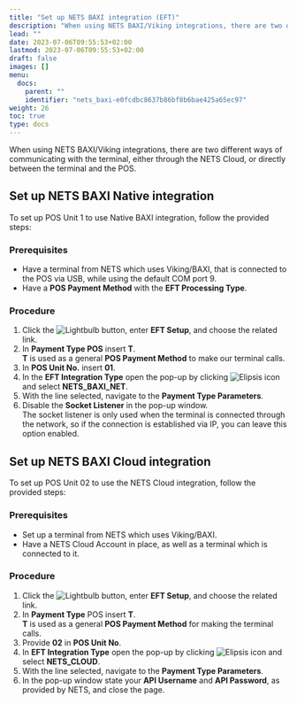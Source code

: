 ```yaml
---
title: "Set up NETS BAXI integration (EFT)"
description: "When using NETS BAXI/Viking integrations, there are two different ways of communicating with the terminal, either through the NETS Cloud, or directly between the terminal and the POS."
lead: ""
date: 2023-07-06T09:55:53+02:00
lastmod: 2023-07-06T09:55:53+02:00
draft: false
images: []
menu:
  docs:
    parent: ""
    identifier: "nets_baxi-e0fcdbc8637b86bf8b6bae425a65ec97"
weight: 26
toc: true
type: docs
---
```


When using NETS BAXI/Viking integrations, there are two different ways of communicating with the terminal, either through the NETS Cloud, or directly between the terminal and the POS.

## Set up NETS BAXI Native integration

To set up POS Unit 1 to use Native BAXI integration, follow the provided steps:

### Prerequisites

- Have a terminal from NETS which uses Viking/BAXI, that is connected to the POS via USB, while using the default COM port 9. 
- Have a **POS Payment Method** with the **EFT Processing Type**. 

### Procedure

1.	Click the ![Lightbulb](Lightbulb_icon.PNG) button, enter **EFT Setup**, and choose the related link.     
2.	In **Payment Type POS** insert **T**.      
    **T** is used as a general **POS Payment Method** to make our terminal calls.
3.	In **POS Unit No.** insert **01**.
4.	In the **EFT Integration Type** open the pop-up by clicking ![Elipsis icon](elipsis_icon.png) and select **NETS_BAXI_NET**.
5.	With the line selected, navigate to the **Payment Type Parameters**.
6.	Disable the **Socket Listener** in the pop-up window.      
    The socket listener is only used when the terminal is connected through the network, so if the connection is established via IP, you can leave this option enabled.

## Set up NETS BAXI Cloud integration

To set up POS Unit 02 to use the NETS Cloud integration, follow the provided steps:

### Prerequisites

- Set up a terminal from NETS which uses Viking/BAXI.
- Have a NETS Cloud Account in place, as well as a terminal which is connected to it.

### Procedure

1.	Click the ![Lightbulb](Lightbulb_icon.PNG) button, enter **EFT Setup**, and choose the related link.     
2.	In **Payment Type** POS insert **T**.     
    **T** is used as a general **POS Payment Method** for making the terminal calls.
3.	Provide **02** in **POS Unit No**.
4.	In **EFT Integration Type** open the pop-up by clicking ![Elipsis icon](elipsis_icon.png) and select **NETS_CLOUD**.
5.	With the line selected, navigate to the **Payment Type Parameters**.
6.	In the pop-up window state your **API Username** and **API Password**, as provided by NETS, and close the page.
